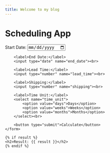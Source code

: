 ```yaml
---
title: Welcome to my blog
---
```

<!DOCTYPE html>
<html>
<head>
    <title>Flask Scheduling App</title>
</head>
<body>
    <h1>Scheduling App</h1>
    <form method="POST">
        <label>Start Date:</label>
        <input type="date" name="start_date"><br>

        <label>End Date:</label>
        <input type="date" name="end_date"><br>

        <label>Lead Time:</label>
        <input type="number" name="lead_time"><br>

        <label>Shipping:</label>
        <input type="number" name="shipping"><br>

        <label>Time Unit:</label>
        <select name="time_unit">
            <option value="days">Days</option>
            <option value="weeks">Weeks</option>
            <option value="months">Months</option>
        </select><br>

        <button type="submit">Calculate</button>
    </form>

    {% if result %}
    <h2>Result: {{ result }}</h2>
    {% endif %}
</body>
</html>


